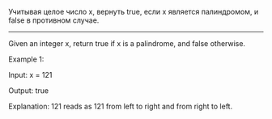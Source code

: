 Учитывая целое число x, вернуть true, если x является палиндромом, и false в противном случае.

-----

Given an integer x, return true if x is a palindrome, and false otherwise.

Example 1:

Input: x = 121

Output: true

Explanation: 121 reads as 121 from left to right and from right to left.
